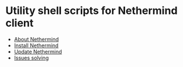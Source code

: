 # Utility shell scripts for Nethermind client

- [About Nethermind](https://stakers.space/nethermind)
- [Install Nethermind](https://stakers.space/nethermind/install)
- [Update Nethermind](https://stakers.space/nethermind/update)
- [Issues solving](https://stakers.space/nethermind/emergency)